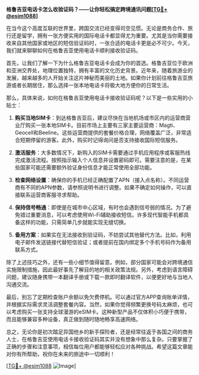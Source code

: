 **格鲁吉亚电话卡怎么收验证码？——让你轻松搞定跨境通讯问题[[TG💪+ @esim1088](https://t.me/s/esim1088)]**

在当今这个高度互联的世界里，跨国交流已经变得司空见惯。无论是商务合作、旅行还是留学，拥有一张方便实用的国际电话卡都显得尤为重要。尤其是当你需要接收来自其他国家或地区的短信验证码时，一张合适的电话卡更是必不可少。今天，我们就来聊聊如何在格鲁吉亚使用电话卡顺利接收验证码。

首先，让我们了解一下为什么格鲁吉亚电话卡会成为你的首选。格鲁吉亚位于欧洲和亚洲交界处，地理位置独特，拥有丰富的文化历史背景。近年来，随着旅游业的发展，越来越多的人开始关注这片神秘而美丽的土地。如果你计划前往格鲁吉亚旅游或者长期居住，那么选择一张本地电话卡将极大地方便你的日常生活。

那么，具体来说，如何在格鲁吉亚使用电话卡接收验证码呢？以下是一些实用的小贴士：

1. **购买当地SIM卡**：到达格鲁吉亚后，建议尽快在当地机场或市区内的运营商营业厅购买一张本地SIM卡。目前市场上主要有三家主要运营商：Magti、Geocell和Beeline。这些运营商提供的套餐价格合理，网络覆盖广泛，非常适合短期停留的游客。此外，购买时记得询问是否支持接收国际短信服务。

2. **激活服务**：大多数情况下，新购入的SIM卡需要通过手机应用程序或客服热线完成激活流程。按照指示输入个人信息并设置密码即可。需要注意的是，在某些国家可能还需要额外验证身份信息才能正常使用全部功能。

3. **检查网络设置**：确保你的手机已经正确配置了APN（接入点名称）。不同运营商有不同的APN参数，请参照说明书进行调整。如果不确定如何操作，可以直接联系运营商客服寻求帮助。

4. **保持信号畅通**：即使是在城市中心区域，有时也会遇到信号弱的情况。为了避免错过重要消息，可以考虑使用Wi-Fi辅助接收短信。许多现代智能手机都具备这样的功能，只需简单几步就能实现无缝切换。

5. **备用方案**：如果实在无法接收到验证码，不妨尝试其他替代方法。比如，利用电子邮件发送链接代替短信验证；或者提前在国内绑定多个手机号码作为备用联系方式。

除了上述技巧之外，还有一些小细节值得留意。例如，部分国家可能会对跨境通信实施限制措施，因此最好事先了解目的地的相关政策法规。另外，考虑到语言障碍问题，建议随身携带一本翻译手册或下载一款即时翻译软件，以便更好地与当地人沟通交流。

最后，别忘了定期检查账户余额以免欠费停机。可以通过官方APP查询账单详情，并根据实际需求灵活调整套餐内容。当然，如果你觉得频繁更换号码太麻烦，也可以考虑购买一张支持全球漫游的eSIM卡。这种新型产品不仅体积小巧便于携带，而且能够兼容多种设备，真正做到随时随地畅享高速网络。

总之，无论你是初次踏足异国他乡的新手探险者，还是经常往返于各国之间的商务人士，在格鲁吉亚使用电话卡接收验证码其实并没有想象中那么复杂。只要掌握了正确的步骤和注意事项，相信每位用户都能够轻松应对各种挑战。希望这篇文章能对你有所帮助，祝你在未来的旅途中一切顺利！

[[TG💪+ @esim1088](https://t.me/s/esim1088) ![Image](https://i.postimg.cc/4NQfJmqS/Snipaste-2025-05-13-00-14-12.png)]
